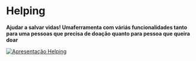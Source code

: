 # Helping
**Ajudar a salvar vidas! Umaferramenta com váriás funcionalidades tanto para uma pessoas que precisa de doação quanto para pessoa que queira doar**

[![Apresentação Helping](http://img.youtube.com/vi/KldyOCOvHAE/0.jpg)](http://www.youtube.com/watch?v=KldyOCOvHAE "Apresentação Helping")


